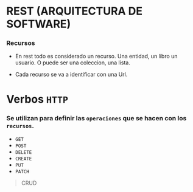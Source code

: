 # REST (ARQUITECTURA DE SOFTWARE)

### Recursos

- En rest todo es considerado un recurso. Una entidad, un libro un usuario. O puede ser una coleccion, una lista.

- Cada recurso se va a identificar con una Url.

# Verbos `HTTP`

### Se utilizan para definir las `operaciones` que se hacen con los `recursos`.

- `GET`
- `POST`
- `DELETE`
- `CREATE`
- `PUT`
- `PATCH`

> CRUD
